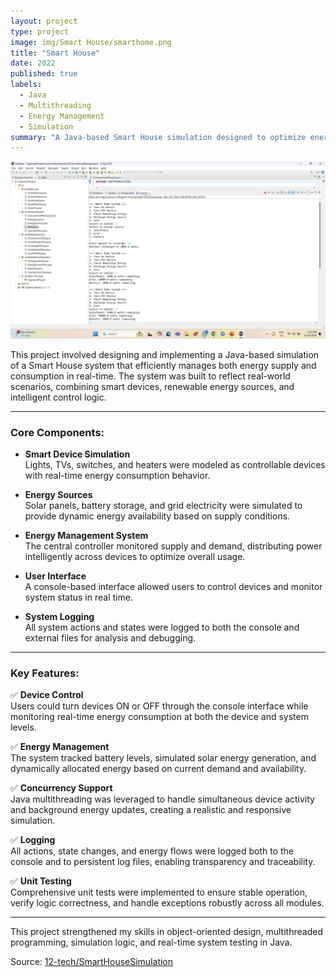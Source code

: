 ```yaml
---
layout: project
type: project
image: img/Smart House/smarthome.png
title: "Smart House"
date: 2022
published: true
labels:
  - Java
  - Multithreading
  - Energy Management
  - Simulation
summary: "A Java-based Smart House simulation designed to optimize energy supply and consumption using smart devices, renewable sources, and intelligent control systems."
---
```


<img class="img-fluid" src="../img/Smart House/smart.png">

This project involved designing and implementing a Java-based simulation of a Smart House system that efficiently manages both energy supply and consumption in real-time. The system was built to reflect real-world scenarios, combining smart devices, renewable energy sources, and intelligent control logic.

---

### Core Components:

- **Smart Device Simulation**  
  Lights, TVs, switches, and heaters were modeled as controllable devices with real-time energy consumption behavior.

- **Energy Sources**  
  Solar panels, battery storage, and grid electricity were simulated to provide dynamic energy availability based on supply conditions.

- **Energy Management System**  
  The central controller monitored supply and demand, distributing power intelligently across devices to optimize overall usage.

- **User Interface**  
  A console-based interface allowed users to control devices and monitor system status in real time.

- **System Logging**  
  All system actions and states were logged to both the console and external files for analysis and debugging.

---

### Key Features:

✅ **Device Control**  
Users could turn devices ON or OFF through the console interface while monitoring real-time energy consumption at both the device and system levels.

✅ **Energy Management**  
The system tracked battery levels, simulated solar energy generation, and dynamically allocated energy based on current demand and availability.

✅ **Concurrency Support**  
Java multithreading was leveraged to handle simultaneous device activity and background energy updates, creating a realistic and responsive simulation.

✅ **Logging**  
All actions, state changes, and energy flows were logged both to the console and to persistent log files, enabling transparency and traceability.

✅ **Unit Testing**  
Comprehensive unit tests were implemented to ensure stable operation, verify logic correctness, and handle exceptions robustly across all modules.

---

This project strengthened my skills in object-oriented design, multithreaded programming, simulation logic, and real-time system testing in Java.

Source: <a href="[https://github.com/Group-B-Java/Java_project]"><i class="large github icon"></i>12-tech/SmartHouseSimulation</a>
